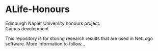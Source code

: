 # ALife-Honours
Edinburgh Napier University honours project.  
Games development 

This repository is for storing research results that are used in NetLogo software.
More information to follow...
